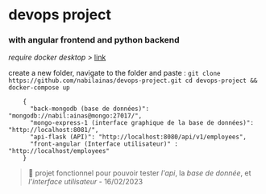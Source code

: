 # devops project 
### with angular frontend and python backend

*require docker desktop >* [link](https://www.docker.com/products/docker-desktop/)

create a new folder, navigate to the folder and paste :
`git clone https://github.com/nabilainas/devops-project.git
cd devops-project && docker-compose up`

``` 
    { 
      "back-mongodb (base de données)": "mongodb://nabil:ainas@mongo:27017/", 
      "mongo-express-1 (interface graphique de la base de données)": "http://localhost:8081/", 
      "api-flask (API)": "http://localhost:8080/api/v1/employees", 
      "front-angular (Interface utilisateur)" : "http://localhost/employees"
    } 
```
> 🦿 projet fonctionnel pour pouvoir tester *l'api*, la *base de donnée*, et *l'interface utilisateur* - 16/02/2023
